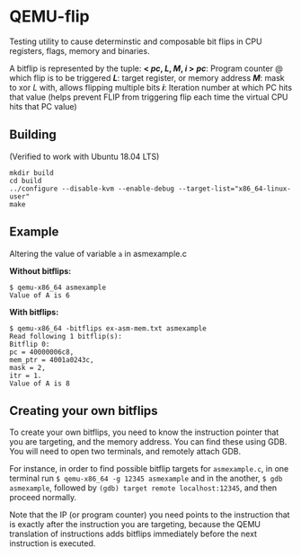 # QEMU-flip

Testing utility to cause determinstic and composable bit flips in CPU registers, flags, memory and binaries.

A bitflip is represented by the tuple: **< *pc*, *L*, *M*, *i* >**
***pc***: Program counter @ which flip is to be triggered
***L***: target register, or memory address
***M***: mask to xor *L* with, allows flipping multiple bits
***i***: Iteration number at which PC hits that value (helps prevent FLIP from triggering flip each time the virtual CPU hits that PC value)

## Building
(Verified to work with Ubuntu 18.04 LTS)
```
mkdir build
cd build
../configure --disable-kvm --enable-debug --target-list="x86_64-linux-user"
make
```

## Example
  
Altering the value of variable `a` in asmexample.c

**Without bitflips:**
```
$ qemu-x86_64 asmexample
Value of A is 6
```
**With bitflips:**
```
$ qemu-x86_64 -bitflips ex-asm-mem.txt asmexample
Read following 1 bitflip(s):
Bitflip 0:
pc = 40000006c8,
mem_ptr = 4001a0243c,
mask = 2,
itr = 1.
Value of A is 8
```

## Creating your own bitflips

To create your own bitflips, you need to know the instruction pointer that you are targeting, and the memory address.
You can find these using GDB.
You will need to open two terminals, and remotely attach GDB.

For instance, in order to find possible bitflip targets for `asmexample.c`, in one terminal run `$ qemu-x86_64 -g 12345 asmexample` and in the another, `$ gdb asmexample`, followed by `(gdb) target remote localhost:12345`, and then proceed normally.

Note that the IP (or program counter) you need points to the instruction that is exactly after the instruction you are targeting, because the QEMU translation of instructions adds bitflips immediately before the next instruction is executed.